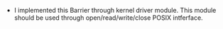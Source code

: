 *   I implemented this Barrier through kernel driver module. This module should be used through open/read/write/close POSIX intferface.
